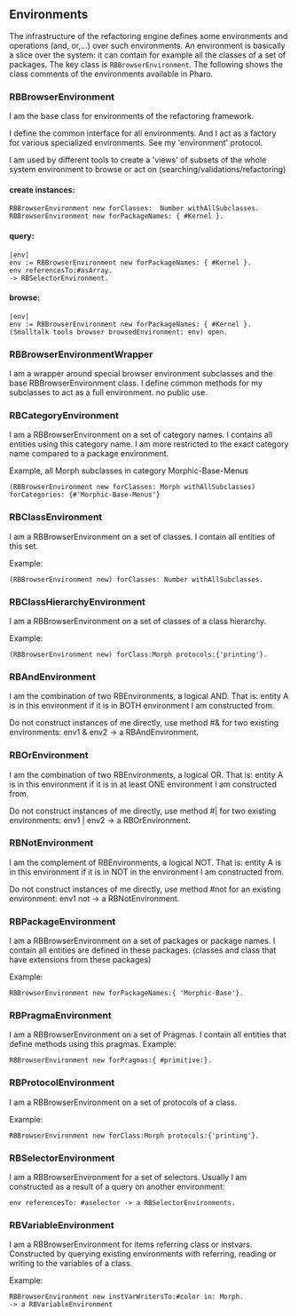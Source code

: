 ## Environments

The infrastructure of the refactoring engine defines some environments and operations (and, or,...) over such environments. 
An environment is basically a slice over the system: it can contain for example all the classes of a set of packages. 
The key class is `RBBrowserEnvironment`.
The following shows the class comments of the environments available in Pharo.

### RBBrowserEnvironment

I am the base class for environments of the refactoring framework.

I define the common interface for all environments.
And I act as a factory for various specialized environments. See my 'environment' protocol.

I am used by different tools to create a 'views' of subsets of the whole system environment to browse or act on (searching/validations/refactoring)

#### create instances:

```st
RBBrowserEnvironment new forClasses:  Number withAllSubclasses.
RBBrowserEnvironment new forPackageNames: { #Kernel }.
```

#### query:

```st
|env|
env := RBBrowserEnvironment new forPackageNames: { #Kernel }.
env referencesTo:#asArray.
-> RBSelectorEnvironment.
```

#### browse:

```st
|env|
env := RBBrowserEnvironment new forPackageNames: { #Kernel }.
(Smalltalk tools browser browsedEnvironment: env) open.
```

### RBBrowserEnvironmentWrapper

I am a wrapper around special browser environment subclasses and
the base RBBrowserEnvironment class. I define common methods
for my subclasses to act as a full environment.
no public use.


### RBCategoryEnvironment

I am a RBBrowserEnvironment on a set of category names.
I contains all entities using this category name.
I am more restricted to the exact category name compared
to a package environment.

Example, all Morph subclasses in category Morphic-Base-Menus

```st
(RBBrowserEnvironment new forClasses: Morph withAllSubclasses) forCategories: {#'Morphic-Base-Menus'}
```

### RBClassEnvironment
I am a RBBrowserEnvironment on a set of classes.
I contain all entities of this set.

Example:

```st
(RBBrowserEnvironment new) forClasses: Number withAllSubclasses.
```

### RBClassHierarchyEnvironment

I am a RBBrowserEnvironment on a set of classes of a class hierarchy.

Example:

```st
(RBBrowserEnvironment new) forClass:Morph protocols:{'printing'}.
```

### RBAndEnvironment

I am the combination of two RBEnvironments, a logical AND. That is: 
entity A is in this environment if it is in BOTH environment I am constructed from.

Do not construct instances of me directly, use method #& for two existing environments:
env1 & env2 -> a RBAndEnvironment.

### RBOrEnvironment

I am the combination of two RBEnvironments, a logical OR. That is: 
entity A is in this environment if it is in at least ONE environment I am constructed from.

Do not construct instances of me directly, use method #| for two existing environments:
env1 | env2 -> a RBOrEnvironment.

### RBNotEnvironment

I am the complement of RBEnvironments, a logical NOT. That is:
entity A is in this environment if it is in NOT in the environment I am constructed from.

Do not construct instances of me directly, use method #not for an existing environment:
env1 not -> a RBNotEnvironment.

### RBPackageEnvironment

I am a RBBrowserEnvironment on a set of packages or package names.
I contain all entities are defined in these packages.
(classes and class that have extensions from these packages)

Example:

```st
RBBrowserEnvironment new forPackageNames:{ 'Morphic-Base'}.
```

### RBPragmaEnvironment

I am a RBBrowserEnvironment on a set of Pragmas.
I contain all entities that define methods using this pragmas.
Example:

```st
RBBrowserEnvironment new forPragmas:{ #primitive:}.
```

### RBProtocolEnvironment

I am a RBBrowserEnvironment on a set of protocols of a class.

Example:

```st
RBBrowserEnvironment new forClass:Morph protocols:{'printing'}.
```

### RBSelectorEnvironment

I am a RBBrowserEnvironment for a set of selectors.
Usually I am constructed as a result of a query on another environment:

```st
env referencesTo: #aselector -> a RBSelectorEnvironments.
```

### RBVariableEnvironment

I am a RBBrowserEnvironment for items referring class or instvars.
Constructed by querying existing environments with
referring, reading or writing to the variables of a class.

Example:
```st
RBBrowserEnvironment new instVarWritersTo:#color in: Morph.
-> a RBVariableEnvironment
```
